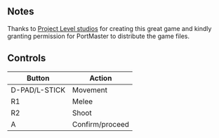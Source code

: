 ## Notes

Thanks to [Project Level studios](https://projectlevel.itch.io) for creating this great game and kindly granting permission for PortMaster to distribute the game files.


## Controls

| Button        | Action          |
| ------------- | --------------- |
| D-PAD/L-STICK | Movement        |
| R1            | Melee           |
| R2            | Shoot           |
| A             | Confirm/proceed |
